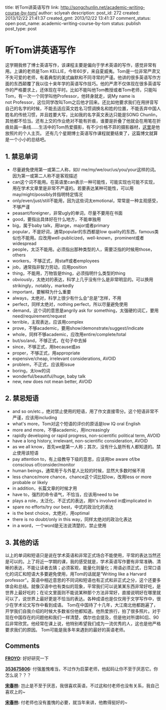 title: 听Tom讲英语写作
link: http://songchunlin.net/academic-writing-course-by-tom/
author: sclyeah
description: 
post_id: 272
created: 2013/12/22 21:41:37
created_gmt: 2013/12/22 13:41:37
comment_status: open
post_name: academic-writing-course-by-tom
status: publish
post_type: post

# 听Tom讲英语写作

这学期我修了博士英语写作，该课程主要是偏向于学术英语的写作，感觉非常有用。上课的老师是Tom KELLIE，今年60岁，来自夏威夷。Tom是一位非常严肃又不失可爱的老师，有着典型的美式幽默和不同寻常的严谨。他讲的很多英语写作方面的东西颠覆了我以往十来年学的英语写作技巧。他的严肃不仅体现在很多英语写作的严格要求上，还体现在平时。比如不能叫他Tom教授或者Tom老师，只能叫Tom，有一次一个同学叫他Professor，他转身就走，说My name is not Professor，这位同学改叫Tom之后他才回来。还比如他要求我们在用拼音写自己的名字的时候，不能去适应英文姓名习惯调换名和姓的位置，不能丢弃中国人姓名的传统习惯，并且姓要大写，比如我的名字英文表达只能是SONG Chunlin，其他都不恰当。还有上交的作业绝对不能有折痕，谁要是折叠了他就会在用笔在折痕处画一条线……生活中的Tom热爱摄影，有不少价格不菲的摄影器材，[这里](http://tomkellie.zenfolio.com/)是他放照片的个人主页。 还有几个星期博士英语写作课程就要结束了，这篇博文就算是一个小小的总结吧。 

## 1\. 禁忌单词

  * 尽量避免使用第一或第二人称，如I/ me/my/we/our/us/you/your这样的词。因为第一或第二人称不是客观描述
  * can这个词不能用。在英语里can表示一种可能性，可能实现也可能不实现，用在学术文章里是非常不严谨的。若要表达某种可能性，可以用may/might/possibly并指明特定情况
  * only/even/just/still不能用，因为这些词太emotional，常常是一种主观感受，不够严谨
  * peasant/foreigner，非常ugly的单词，尽量不要用在书面
  * good，要指出具体好在什么地方，不能单独用
  * big，属于baby talk，用large，major或者primary
  * popular，不是好词，通常popular的东西都是low quality的东西，famous类似也不能用。应改用well-publicized，well-known，prominent或者widespread
  * people，太泛不能用。必须指出那种类型的人，需要泛指的时候用those，others
  * workers，不够正式，用staff或者employees
  * job，通常指非智力劳动，应用position
  * thing，不能用，万物皆是thing，必须指明什么类型的thing
  * obviously，太绝对的表达，科学上几乎没有什么是非常明显的。可以换用strikingly，notably，markedly
  * important，要解释为什么重要
  * always，太绝对，科学上很少有什么会“总是”怎样，不用
  * perfect，同样太绝对，nothing perfect，所以尽量避免使用
  * demand，这个词的意思是angrily ask for something，太强硬的词汇，要用need/requirement/request
  * terrible，主观表达，应该用complex
  * prove，不够academic，要用show/demonstrate/suggest/indicate
  * whole，同样不够academic，应改用entire/complete/total
  * but/so/and，不够正式，在句子中去掉
  * since，不够正式，用because或as
  * proper，不够正式，用appropriate
  * expensive/cheap, irrelevant considerations, AVOID
  * problem，不正式，应该用issue
  * boring，太low的词
  * wonderful/beautiful/huge, baby talk
  * new, new does not mean better, AVOID

## 2\. 禁忌短语

  * and so on/etc.，绝对禁止使用的短语，用了作文直接零分。这个短语非常不严谨，应该用including
  * what's more，Tom对这个短语的评价的原话是low IQ oral English
  * more and more，不够academic，用increasingly
  * rapidly developing or rapid progress, non-scientific political term, AVOID
  * have a long history, irrelevant, non-scientific consideration, AVOID
  * as we all know，首先we是第一人称；其次，没有什么是所有人都知道的。禁止使用该短语
  * pay attention to，有上级教导下级的意思，应该用be aware of/be conscious of/consider/monitor
  * human beings，通常用于与外星人比较的时候，显然大多数时候不用
  * less chance/more chance，chance这个词比较low，改用less or more probable or likely
  * in addition，长篇文章的时候才用
  * have to，强烈的命令语气，不恰当，应该用need to be
  * plays a role，太泛化、不正式的表达，用It's involved in或implicated in
  * spare no efforts/try our best，中式的政治化的表达
  * is the best choice，太绝对，用optimal
  * there is no doubt/only in this way，同样太绝对的政治化表达
  * in a word，一个word是无法说清楚的，禁止使用

## 3\. 其他的话

以上的单词和短语只是说在学术英语和非常正式场合不能使用，平常的表达当然还是可以的。上了将近一学期的课，我的感受就是，学术英语写作要有非常准确、清晰的表达，不能让读者去猜；必须客观，能量化则量化；用语必须正式，日常口语化的词汇和短语大多要避免使用，用Tom的话就是“Writing like a Harvard professor"。英语中相近意思的不同词和短语也有正式和非正式之分，这个还要多体会和总结。就像汉语中也有类似的现象，平常我们可以说某某东西非常好吃，是世界上最好吃的；在论文里面则不能说某种那个方法非常好，直接说明好在哪里就可以了，说世界上最好更是不恰当的表达。各种成语也是仅仅用于文学写作中，很少在学术论文写作中看到成语。 Tom在中国待了十几年，大江南北他都跑遍了，开学我们自我介绍的时候大多数省份他都知道。他热爱旅行，拍了很多照片。对于现在中国存在的问题他和我们一样清楚，偶尔也会提及，但是他对所谓80后、90后非常欣赏。他经常在课上说，他特别希望我们成为一流优秀的人，这也是他严格要求我们的原因。 Tom可能是我多年来遇到的最好的英语老师。

## Comments

**[FROYO](#105 "2013-12-23 11:54:24"):** 好好研究一下

**[353675806](#109 "2013-12-24 17:52:38"):** 付强羞愧难当，不过作为启蒙老师，他起码让你不至于厌恶它。你怎么说？？？

**[宋春林](#111 "2013-12-24 20:09:25"):** 岂止是不至于厌恶，我很喜欢英语，不过这和付老师也没有关系，我自己喜欢上的~

**[宋春林](#112 "2013-12-24 21:51:17"):** 付老师也没有羞愧的必要，就当年来讲，他教得挺好的~

